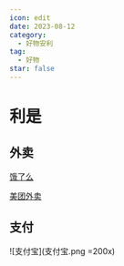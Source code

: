 ```yaml
---
icon: edit
date: 2023-08-12
category:
  - 好物安利
tag:
  - 好物
star: false
---
```


# 利是

## 外卖

[饿了么](https://9a58e2.ug.ele.me/wow/alsc/mod/9b7dd5e527780fb84b5559a7?inviterId=22faaca&actId=1&FastMode=1&_ltracker_f=hjb_app_xbb&chInfo=ch_app_chsub_Photo)

[美团外卖](https://promotion-waimai.meituan.com/invite/r2x/coupon/?inviteCode=NnOIp-QOs8SiYF1dcSlL5r8phPrCf6qkH7evMyjIoureqol0OXXaopfjjblE0yPgfmllGKFj6XrkPHvRXvJrwvMkPLImoEVkWUiI_8HKgkQ9poq6WbzRIaYW6X6pGgfZoDGThmaMQpOAyRQaMnQWBf3iAbo3MqMV3RLMrQhj6VE&lq_source=2)

## 支付

![支付宝](支付宝.png =200x)